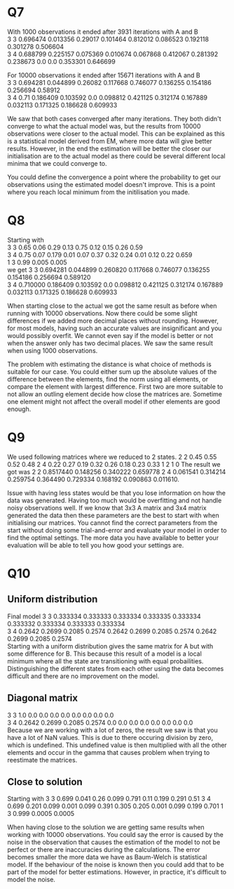 # Q7
With 1000 observations it ended after 3931 iterations with A and B \
3 3 0.696474 0.013356 0.29017 0.101464 0.812012 0.086523 0.192118 0.301278 0.506604 \
3 4 0.688799 0.225157 0.075369 0.010674 0.067868 0.412067 0.281392 0.238673 0.0 0.0 0.353301 0.646699

For 10000 observations it ended after 15671 iterations with A and B\
3 3 0.694281 0.044899 0.26082 0.117668 0.746077 0.136255 0.154186 0.256694 0.58912 \
3 4 0.71 0.186409 0.103592 0.0 0.098812 0.421125 0.312174 0.167889 0.032113 0.171325 0.186628 0.609933

We saw that both cases converged after many iterations. They both didn't converge to what the actual model was, but the results from 10000 observations were closer to the actual model. This can be explained as this is a statistical model derived from EM, where more data will give better results. However, in the end the estimation will be better the closer our initialisation are to the actual model as there could be several different local minima that we could converge to.

You could define the convergence a point where the probability to get our observations using the estimated model doesn't improve. This is a point where you reach local minimum from the initilisation you made.

# Q8
Starting with \
3 3 0.65 0.06 0.29 0.13 0.75 0.12 0.15 0.26 0.59 \
3 4 0.75 0.07 0.179 0.01 0.07 0.37 0.32 0.24 0.01 0.12 0.22 0.659 \
1 3 0.99 0.005 0.005\
we get 
3 3 0.694281 0.044899 0.260820 0.117668 0.746077 0.136255 0.154186 0.256694 0.589120 \
3 4 0.710000 0.186409 0.103592 0.0 0.098812 0.421125 0.312174 0.167889 0.032113 0.171325 0.186628 0.609933

When starting close to the actual we got the same result as before when running with 10000 observations. Now there could be some slight differences if we added more decimal places without rounding. However, for most models, having such an accurate values are insignificant and you would possibly overfit. We cannot even say if the model is better or not when the answer only has two decimal places. We saw the same result when using 1000 observations.

The problem with estimating the distance is what choice of methods is suitable for our case. You could either sum up the absolute values of the difference between the elements, find the norm using all elements, or compare the element with largest difference. First two are more suitable to not allow an outling element decide how close the matrices are. Sometime one element might not affect the overall model if other elements are good enough. 

# Q9
We used following matrices where we reduced to 2 states.
2 2 0.45 0.55 0.52 0.48
2 4 0.22 0.27 0.19 0.32 0.26 0.18 0.23 0.33
1 2 1 0
The result we got was 
2 2 0.8517440 0.148256 0.340222 0.659778
2 4 0.061541 0.314214 0.259754 0.364490 0.729334 0.168192 0.090863 0.011610.

Issue with having less states would be that you lose information on how the data was generated. Having too much would be overfitting and not handle noisy observations well.
If we know that 3x3 A matrix and 3x4 matrix generated the data then these parameters are the best to start with when initialising our matrices.
You cannot find the correct parameters from the start without doing some trial-and-error and evaluate your model in order to find the optimal settings. The more data you have available to better your evaluation will be able to tell you how good your settings are. 

# Q10
## Uniform distribution
Final model
3 3 0.333334 0.333333 0.333334 0.333335 0.333334 0.333332 0.333334 0.333333 0.333334\
3 4 0.2642 0.2699 0.2085 0.2574 0.2642 0.2699 0.2085 0.2574 0.2642 0.2699 0.2085 0.2574\
Starting with a uniform distribution gives the same matrix for A but with some difference for B. This because this result of a model is a local minimum where all the state are transitioning with equal probailities. Distinguishing  the different states from each other using the data becomes difficult and there are no improvement on the model. 

## Diagonal matrix
3 3 1.0 0.0 0.0 0.0 0.0 0.0 0.0 0.0 0.0\
3 4 0.2642 0.2699 0.2085 0.2574 0.0 0.0 0.0 0.0 0.0 0.0 0.0 0.0\
Because we are working with a lot of zeros, the result we saw is that you have a lot of NaN values. This is due to there occuring division by zero, which is undefined. This undefined value is then multiplied with all the other elements and occur in the gamma that causes problem when trying to reestimate the matrices.

## Close to solution
Starting with 
3 3 0.699 0.041 0.26 0.099 0.791 0.11 0.199 0.291 0.51
3 4 0.699 0.201 0.099 0.001 0.099 0.391 0.305 0.205 0.001 0.099 0.199 0.701
1 3 0.999 0.0005 0.0005

When having close to the solution we are getting same results when working with 10000 observations. You could say the error is caused by the noise in the observation that causes the estimation of the model to not be perfect or there are inaccuracies during the calculations. The error becomes smaller the more data we have as Baum-Welch is statistical model. If the behaviour of the noise is known then you could add that to be part of the model for better estimations. However, in practice, it's difficult to model the noise.